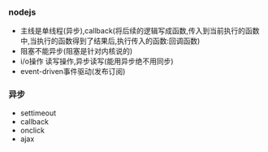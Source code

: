 ### nodejs
- 主线是单线程(异步),callback(将后续的逻辑写成函数,传入到当前执行的函数中,当执行的函数得到了结果后,执行传入的函数:回调函数)
- 阻塞不能异步(阻塞是针对内核说的)
- i/o操作 读写操作,异步读写(能用异步绝不用同步)
- event-driven事件驱动(发布订阅)
### 异步
- settimeout
- callback
- onclick
- ajax